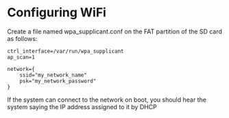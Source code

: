 # Configuring WiFi

Create a file named wpa_supplicant.conf on the FAT partition of the SD card as follows:

    ctrl_interface=/var/run/wpa_supplicant
    ap_scan=1

    network={
        ssid="my_network_name"
        psk="my_network_password"
    }

If the system can connect to the network on boot, you should hear the system saying the IP address assigned to it by DHCP
